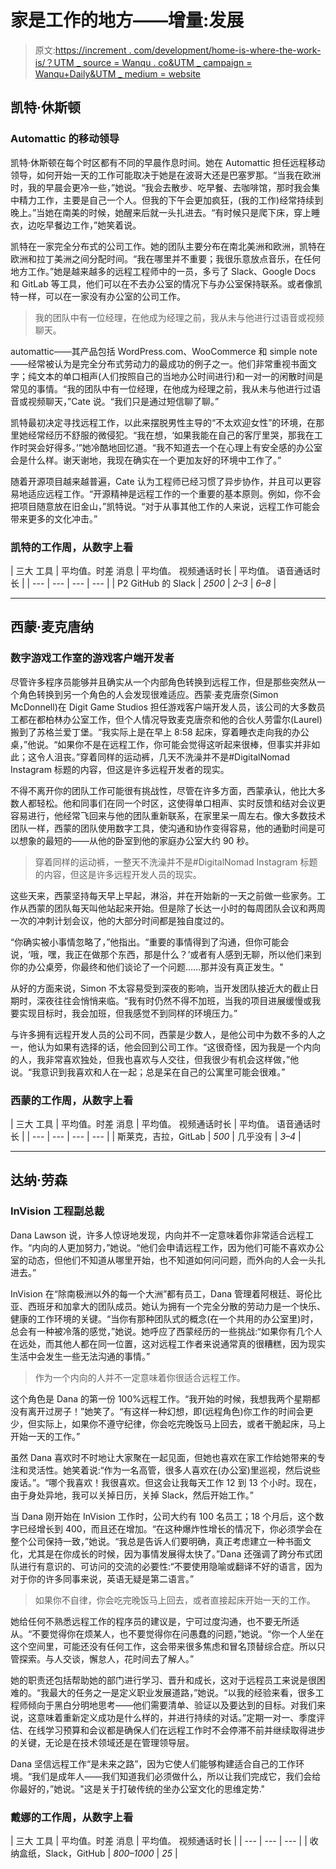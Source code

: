 # 家是工作的地方——增量:发展

> 原文:[https://increment . com/development/home-is-where-the-work-is/？UTM _ source = Wanqu . co&UTM _ campaign = Wanqu+Daily&UTM _ medium = website](https://increment.com/development/home-is-where-the-work-is/?utm_source=wanqu.co&utm_campaign=Wanqu+Daily&utm_medium=website)

## 凯特·休斯顿

### Automattic 的移动领导

凯特·休斯顿在每个时区都有不同的早晨作息时间。她在 Automattic 担任远程移动领导，如何开始一天的工作可能取决于她是在波哥大还是巴塞罗那。“当我在欧洲时，我的早晨会更冷一些，”她说。“我会去散步、吃早餐、去咖啡馆，那时我会集中精力工作，主要是自己一个人。但我的下午会更加疯狂，(我的工作)经常持续到晚上。”当她在南美的时候，她醒来后就一头扎进去。“有时候只是爬下床，穿上睡衣，边吃早餐边工作，”她笑着说。

凯特在一家完全分布式的公司工作。她的团队主要分布在南北美洲和欧洲，凯特在欧洲和拉丁美洲之间分配时间。“我在哪里并不重要；我很乐意放点音乐，在任何地方工作。”她是越来越多的远程工程师中的一员，多亏了 Slack、Google Docs 和 GitLab 等工具，他们可以在不去办公室的情况下与办公室保持联系。或者像凯特一样，可以在一家没有办公室的公司工作。

> 我的团队中有一位经理，在他成为经理之前，我从未与他进行过语音或视频聊天。

automattic——其产品包括 WordPress.com、WooCommerce 和 simple note——经常被认为是完全分布式劳动力的最成功的例子之一。他们非常重视书面文字；纯文本的单口相声(人们按照自己的当地办公时间进行)和一对一的闲散时间是常见的事情。“我的团队中有一位经理，在他成为经理之前，我从未与他进行过语音或视频聊天，”Cate 说。“我们只是通过短信聊了聊。”

凯特最初决定寻找远程工作，以此来摆脱男性主导的“不太欢迎女性”的环境，在那里她经常经历不舒服的微侵犯。“我在想，‘如果我能在自己的客厅里哭，那我在工作时哭会好得多。’”她冷酷地回忆道。“我不知道去一个在心理上有安全感的办公室会是什么样。谢天谢地，我现在确实在一个更加友好的环境中工作了。”

随着开源项目越来越普遍，Cate 认为工程师已经习惯了异步协作，并且可以更容易地适应远程工作。“开源精神是远程工作的一个重要的基本原则。例如，你不会把项目随意放在旧金山，”凯特说。“对于从事其他工作的人来说，远程工作可能会带来更多的文化冲击。”

### 凯特的工作周，从数字上看

| 三大
工具 | 平均值。时差
消息 | 平均值。
视频通话时长 | 平均值。
语音通话时长 |
| --- | --- | --- | --- |
| P2 GitHub 的 Slack | *2500* | *2–3* | *6–8* |

* * *

## 西蒙·麦克唐纳

### 数字游戏工作室的游戏客户端开发者

尽管许多程序员能够并且确实从一个内部角色转换到远程工作，但是那些突然从一个角色转换到另一个角色的人会发现很难适应。西蒙·麦克唐奈(Simon McDonnell)在 Digit Game Studios 担任游戏客户端开发人员，该公司的大多数员工都在都柏林办公室工作，但个人情况导致麦克唐奈和他的合伙人劳雷尔(Laurel)搬到了苏格兰爱丁堡。“我实际上是在早上 8:58 起床，穿着睡衣走向我的办公桌，”他说。“如果你不是在远程工作，你可能会觉得这听起来很棒，但事实并非如此；这令人沮丧。”穿着同样的运动裤，几天不洗澡并不是#DigitalNomad Instagram 标题的内容，但这是许多远程开发者的现实。

不得不离开你的团队工作可能很有挑战性，尽管在许多方面，西蒙承认，他比大多数人都轻松。他和同事们在同一个时区，这使得单口相声、实时反馈和结对会议更容易进行，他经常飞回来与他的团队重新联系，在家里呆一周左右。像大多数技术团队一样，西蒙的团队使用数字工具，使沟通和协作变得容易，他的通勤时间是可以想象的最短的——从他的卧室到他的家庭办公室大约 90 秒。

> 穿着同样的运动裤，一整天不洗澡并不是#DigitalNomad Instagram 标题的内容，但这是许多远程开发人员的现实。

这些天来，西蒙坚持每天早上早起，淋浴，并在开始新的一天之前做一些家务。工作从西蒙的团队每天叫他站起来开始。但是除了长达一小时的每周团队会议和两周一次的冲刺计划会议，他的大部分时间都是独自度过的。

“你确实被小事情忽略了，”他指出。“重要的事情得到了沟通，但你可能会说，‘哦，嘿，我正在做那个东西，那是什么？’或者有人感到无聊，所以他们来到你的办公桌旁，你最终和他们谈论了一个问题……那并没有真正发生。"

从好的方面来说，Simon 不太容易受到深夜的影响，当开发团队接近大的截止日期时，深夜往往会悄悄来临。“我有时仍然不得不加班，当我的项目进展缓慢或我要实现目标时，我会加班，但我感觉不到同样的环境压力。”

与许多拥有远程开发人员的公司不同，西蒙是少数人，是他公司中为数不多的人之一，他认为如果有选择的话，他会回到公司工作。“这很奇怪，因为我是一个内向的人，我非常喜欢独处，但我也喜欢与人交往，但我很少有机会这样做，”他说。“我意识到我喜欢和人在一起；总是呆在自己的公寓里可能会很难。”

### 西蒙的工作周，从数字上看

| 三大
工具 | 平均值。时差
消息 | 平均值。
视频通话时长 | 平均值。
语音通话时长 |
| --- | --- | --- | --- |
| 斯莱克，吉拉，GitLab | *500* | 几乎没有 | *3–4* |

* * *

## 达纳·劳森

### InVision 工程副总裁

Dana Lawson 说，许多人惊讶地发现，内向并不一定意味着你非常适合远程工作。“内向的人更加努力，”她说。“他们会申请远程工作，因为他们可能不喜欢办公室的动态，但他们不知道从哪里开始，也不知道如何问问题，而外向的人会一头扎进去。”

InVision 在“除南极洲以外的每一个大洲”都有员工，Dana 管理着阿根廷、哥伦比亚、西班牙和加拿大的团队成员。她认为拥有一个完全分散的劳动力是一个快乐、健康的工作环境的关键。“当你有那种团队式的概念(在一个共用的办公室里)时，总会有一种被冷落的感觉，”她说。她呼应了西蒙经历的一些挑战:“如果你有几个人在远处，而其他人都在同一位置，这对远程工作者来说通常真的很糟糕，因为现实生活中会发生一些无法沟通的事情。”

> 作为一个内向的人并不一定意味着你很适合远程工作。

这个角色是 Dana 的第一份 100%远程工作。“我开始的时候，我想我两个星期都没有离开过房子！”她笑了。“有这样一种幻想，即(远程角色)你工作的时间会更少，但实际上，如果你不遵守纪律，你会吃完晚饭马上回去，或者干脆起床，马上开始一天的工作。”

虽然 Dana 喜欢时不时地让大家聚在一起见面，但她也喜欢在家工作给她带来的专注和灵活性。她笑着说:“作为一名高管，很多人喜欢在(办公室)里巡视，然后说些废话。”。“哪个我喜欢！我很喜欢。但这会让我每天工作 12 到 13 个小时。现在，由于身处异地，我可以关掉日历，关掉 Slack，然后开始工作。”

当 Dana 刚开始在 InVision 工作时，公司大约有 100 名员工；18 个月后，这个数字已经增长到 400，而且还在增加。“在这种爆炸性增长的情况下，你必须学会在整个公司保持一致，”她说。“我总是告诉人们要明确，真正考虑建立一种书面文化，尤其是在你成长的时候，因为事情发展得太快了。”Dana 还强调了跨分布式团队进行有意识的、可访问的交流的必要性:“不要使用隐喻或翻译不好的语言，因为对于你的许多同事来说，英语无疑是第二语言。”

> 如果你不自律，你会吃完晚饭马上回去，或者直接起床开始一天的工作。

她给任何不熟悉远程工作的程序员的建议是，宁可过度沟通，也不要无所适从。“不要觉得你在烦某人，也不要觉得你在问愚蠢的问题，”她说。“你一个人坐在这个空间里，可能还没有任何工作，这会带来很多焦虑和冒名顶替综合症。所以只管探索。与人交谈，懈怠人，花时间去了解人。”

她的职责还包括帮助她的部门进行学习、晋升和成长，这对于远程员工来说是很困难的。“我最大的任务之一是定义职业发展道路，”她说。“以我的经验来看，很多工程师倾向于黑白分明地思考——他们需要清单、验证以及要达到的目标。对我们来说，这意味着重新定义成功是什么样的，并进行持续的对话。”定期一对一、季度评估、在线学习预算和会议都是确保人们在远程工作时不会停滞不前并继续取得进步的关键，无论是在技术领域还是在管理领导层。

Dana 坚信远程工作“是未来之路”，因为它使人们能够构建适合自己的工作环境。“我们是成年人——我们知道我们必须做什么，所以让我们完成它，我们会给你最好的，”她说。"这是关于打破传统的坐办公室文化的思维定势."

### 戴娜的工作周，从数字上看

| 三大
工具 | 平均值。时差
消息 | 平均值。
视频通话时长 |
| --- | --- | --- |
| 收纳盒纸，Slack，GitHub | *800–1000* | *25* |